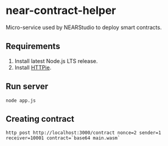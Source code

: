 # near-contract-helper
Micro-service used by NEARStudio to deploy smart contracts.

## Requirements 

1) Install latest Node.js LTS release.
2) Install [HTTPie](http://httpie.org/).

## Run server

```
node app.js
```

## Creating contract

```
http post http://localhost:3000/contract nonce=2 sender=1 receiver=10001 contract=`base64 main.wasm`
```

